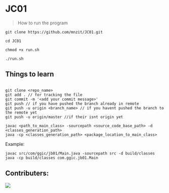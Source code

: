 # JC01

> How to run the program

```
git clone https://github.com/mnzit/JC01.git
```
```
cd JC01
```
```
chmod +x run.sh
```
```
./run.sh
```

## Things to learn
```

git clone <repo_name>
git add . // for tracking the file
git commit -m '<add your commit message>'
git push // if you have pushed the branch already in remote
git push -u origin <branch_name> // if you havent pushed the branch to the remote yet
git push -u origin/master //if their isnt origin yet
```

```
javac <path_to_main_class> -sourcepath <source_code_base_path> -d <classes_generation_path>
java -cp <classes_generation_path> <package_location_to_main_class>
```
Example: 
```
javac src/com/ggic/jb01/Main.java -sourcepath src -d build/classes
java -cp build/classes com.ggic.jb01.Main
```
## Contributers: 

<a href="https://github.com/mnzit/JC01/graphs/contributors">
  <img src="https://contrib.rocks/image?repo=mnzit/JC01" />
</a>

